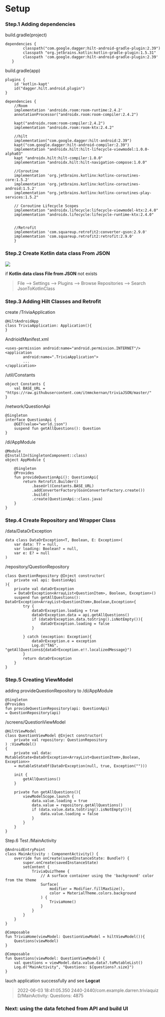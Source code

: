 # Setup

### Step.1 Adding dependencies

build.gradle(project)

```
dependencies {
        classpath("com.google.dagger:hilt-android-gradle-plugin:2.39")
        classpath "org.jetbrains.kotlin:kotlin-gradle-plugin:1.5.31"
        classpath 'com.google.dagger:hilt-android-gradle-plugin:2.39'
   }
```
build.gradle(app)
```
plugins {
    id 'kotlin-kapt'
    id("dagger.hilt.android.plugin")
}

dependencies {
    //Room
    implementation 'androidx.room:room-runtime:2.4.2'
    annotationProcessor("androidx.room:room-compiler:2.4.2")

    kapt("androidx.room:room-compiler:2.4.2")
    implementation "androidx.room:room-ktx:2.4.2"

    //hilt
    implementation("com.google.dagger:hilt-android:2.39")
    kapt("com.google.dagger:hilt-android-compiler:2.39")
    implementation "androidx.hilt:hilt-lifecycle-viewmodel:1.0.0-alpha03"
    kapt "androidx.hilt:hilt-compiler:1.0.0"
    implementation "androidx.hilt:hilt-navigation-compose:1.0.0"

    //Coroutine
    implementation 'org.jetbrains.kotlinx:kotlinx-coroutines-core:1.5.2'
    implementation 'org.jetbrains.kotlinx:kotlinx-coroutines-android:1.5.2'
    implementation "org.jetbrains.kotlinx:kotlinx-coroutines-play-services:1.5.2"

    // Coroutine Lifecycle Scopes
    implementation "androidx.lifecycle:lifecycle-viewmodel-ktx:2.4.0"
    implementation "androidx.lifecycle:lifecycle-runtime-ktx:2.4.0"


    //Retrofit
    implementation 'com.squareup.retrofit2:converter-gson:2.9.0'
    implementation 'com.squareup.retrofit2:retrofit:2.9.0'
    }
```
### Step.2 Create **Kotlin data class From JSON**

![](https://i.imgur.com/HVuwaVY.png)

if **Kotlin data class File from JSON** not exists

>File --> Settings --> Plugins --> Browse Repositories --> Search JsonToKotlinClass


### Step.3 Adding Hilt Classes and Retrofit
create /TriviaApplication
```kotlin=
@HiltAndroidApp
class TriviaApplication: Application(){
}
```
AndrioidManifest.xml
```xml=
<uses-permission android:name="android.permission.INTERNET"/>
<application
        android:name=".TriviaApplication">
        ...
</application>
```
/util/Constants
```kotlin=
object Constants {
    val BASE_URL = "https://raw.githubusercontent.com/itmmckernan/triviaJSON/master/"
}
```
/network/QuestionApi
```kotlin=
@Singleton
interface QuestionApi {
    @GET(value="world.json")
    suspend fun getAllQuestions(): Question
}
```
/di/AppModule
```kotlin=
@Module
@InstallIn(SingletonComponent::class)
object AppModule {

    @Singleton
    @Provides
    fun provideQuestionApi(): QuestionApi{
        return Retrofit.Builder()
            .baseUrl(Constants.BASE_URL)
            .addConverterFactory(GsonConverterFactory.create())
            .build()
            .create(QuestionApi::class.java)
    }
}
```
### Step.4 Create Repository and Wrapper Class
/data/DataOrException
```kotlin=
data class DataOrException<T, Boolean, E: Exception>(
    var data: T? = null,
    var loading: Boolean? = null,
    var e: E? = null
)
```
/repository/QuestionRepository
```kotlin=
class QuestionRepository @Inject constructor(
    private val api: QuestionApi
){
    private val dataOrException
    = DataOrException<ArrayList<QuestionItem>, Boolean, Exception>()
    suspend fun getAllQuestions(): DataOrException<ArrayList<QuestionItem>,Boolean,Exception>{
        try {
            dataOrException.loading = true
            dataOrException.data = api.getAllQuestions()
            if (dataOrException.data.toString().isNotEmpty()){
                dataOrException.loading = false
            }

        } catch (exception: Exception){
            dataOrException.e = exception
            Log.d("TAG", "getAllQuestions${dataOrException.e!!.localizedMessage}")
        }
        return dataOrException
    }
}
```
### Step.5 Creating ViewModel
adding provideQuestionRepository to /di/AppModule
```kotlin=
@Singleton
@Provides
fun provideQuestionRepository(api: QuestionApi)
= QuestionRepository(api)
```
/screens/QuestionViewModel
```kotlin=
@HiltViewModel
class QuestionViewModel @Inject constructor(
    private val repository: QuestionRepository
) :ViewModel()
{
    private val data: MutableState<DataOrException<ArrayList<QuestionItem>,Boolean, Exception>>
    = mutableStateOf(DataOrException(null, true, Exception("")))

    init {
        getAllQuestions()
    }

    private fun getAllQuestions(){
        viewModelScope.launch {
            data.value.loading = true
            data.value = repository.getAllQuestions()
            if (data.value.data.toString().isNotEmpty()){
                data.value.loading = false
            }
        }
    }
}
```
Step.6 Test
/MainActivity
```kotlin=
@AndroidEntryPoint
class MainActivity : ComponentActivity() {
    override fun onCreate(savedInstanceState: Bundle?) {
        super.onCreate(savedInstanceState)
        setContent {
            TriviaQuizTheme {
                // A surface container using the 'background' color from the theme
                Surface(
                    modifier = Modifier.fillMaxSize(),
                    color = MaterialTheme.colors.background
                ) {
                    TriviaHome()
                }
            }
        }
    }
}

@Composable
fun TriviaHome(viewModel: QuestionViewModel = hiltViewModel()){
    Questions(viewModel)
}

@Composable
fun Questions(viewModel: QuestionViewModel) {
    val questions = viewModel.data.value.data?.toMutableList()
    Log.d("MainActivity", "Questions: ${questions?.size}")
}
```
lauch application successfully and see **Logcat**
>2022-06-03 18:41:05.350 2440-2440/com.example.darren.triviaquiz D/MainActivity: Questions: 4875

### Next: using the data fetched from API and build UI
